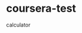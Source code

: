 # coursera-test
<a href="https://jubayer-cmd.github.io/coursera-test/calculator/calculator.html" target="_blank"></a>calculator</a>
